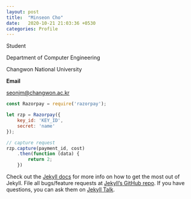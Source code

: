 ```yaml
---
layout: post
title:  "Minseon Cho"
date:   2020-10-21 21:03:36 +0530
categories: Profile
---
```

Student

Department of Computer Engineering

Changwon National University



**Email**

seonjm@changwon.ac.kr



[Noslab]: https://noslab.github.io/
[CE]: http://www.changwon.ac.kr/ce
[CWNU]: http://www.changwon.ac.kr/



```javascript
const Razorpay = require('razorpay');

let rzp = Razorpay({
	key_id: 'KEY_ID',
	secret: 'name'
});

// capture request
rzp.capture(payment_id, cost)
	.then(function (data) {
		return 2;
	})
```

Check out the [Jekyll docs][jekyll-docs] for more info on how to get the most out of Jekyll. File all bugs/feature requests at [Jekyll’s GitHub repo][jekyll-gh]. If you have questions, you can ask them on [Jekyll Talk][jekyll-talk].

[jekyll-docs]: https://jekyllrb.com/docs/home
[jekyll-gh]:   https://github.com/jekyll/jekyll
[jekyll-talk]: https://talk.jekyllrb.com/
